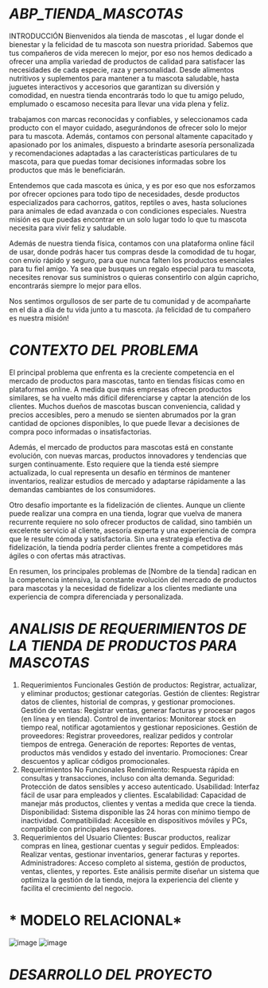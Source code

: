 # *ABP_TIENDA_MASCOTAS*
INTRODUCCIÓN
Bienvenidos ala tienda de mascotas , el lugar donde el bienestar y la felicidad de tu mascota son nuestra prioridad. Sabemos que tus compañeros de vida merecen lo mejor, por eso nos hemos dedicado a ofrecer una amplia variedad de productos de calidad para satisfacer las necesidades de cada especie, raza y personalidad. Desde alimentos nutritivos y suplementos para mantener a tu mascota saludable, hasta juguetes interactivos y accesorios que garantizan su diversión y comodidad, en nuestra tienda encontrarás todo lo que tu amigo peludo, emplumado o escamoso necesita para llevar una vida plena y feliz.

 trabajamos con marcas reconocidas y confiables, y seleccionamos cada producto con el mayor cuidado, asegurándonos de ofrecer solo lo mejor para tu mascota. Además, contamos con personal altamente capacitado y apasionado por los animales, dispuesto a brindarte asesoría personalizada y recomendaciones adaptadas a las características particulares de tu mascota, para que puedas tomar decisiones informadas sobre los productos que más le beneficiarán.

Entendemos que cada mascota es única, y es por eso que nos esforzamos por ofrecer opciones para todo tipo de necesidades, desde productos especializados para cachorros, gatitos, reptiles o aves, hasta soluciones para animales de edad avanzada o con condiciones especiales. Nuestra misión es que puedas encontrar en un solo lugar todo lo que tu mascota necesita para vivir feliz y saludable.

Además de nuestra tienda física, contamos con una plataforma online fácil de usar, donde podrás hacer tus compras desde la comodidad de tu hogar, con envío rápido y seguro, para que nunca falten los productos esenciales para tu fiel amigo. Ya sea que busques un regalo especial para tu mascota, necesites renovar sus suministros o quieras consentirlo con algún capricho, encontrarás siempre lo mejor para ellos.

Nos sentimos orgullosos de ser parte de tu comunidad y de acompañarte en el día a día de tu vida junto a tu mascota. ¡la felicidad de tu compañero es nuestra misión!


# *CONTEXTO DEL PROBLEMA* 

El principal problema que enfrenta  es la creciente competencia en el mercado de productos para mascotas, tanto en tiendas físicas como en plataformas online. A medida que más empresas ofrecen productos similares, se ha vuelto más difícil diferenciarse y captar la atención de los clientes. Muchos dueños de mascotas buscan conveniencia, calidad y precios accesibles, pero a menudo se sienten abrumados por la gran cantidad de opciones disponibles, lo que puede llevar a decisiones de compra poco informadas o insatisfactorias.

Además, el mercado de productos para mascotas está en constante evolución, con nuevas marcas, productos innovadores y tendencias que surgen continuamente. Esto requiere que la tienda esté siempre actualizada, lo cual representa un desafío en términos de mantener inventarios, realizar estudios de mercado y adaptarse rápidamente a las demandas cambiantes de los consumidores.

Otro desafío importante es la fidelización de clientes. Aunque un cliente puede realizar una compra en una tienda, lograr que vuelva de manera recurrente requiere no solo ofrecer productos de calidad, sino también un excelente servicio al cliente, asesoría experta y una experiencia de compra que le resulte cómoda y satisfactoria. Sin una estrategia efectiva de fidelización, la tienda podría perder clientes frente a competidores más ágiles o con ofertas más atractivas.

En resumen, los principales problemas de [Nombre de la tienda] radican en la competencia intensiva, la constante evolución del mercado de productos para mascotas y la necesidad de fidelizar a los clientes mediante una experiencia de compra diferenciada y personalizada.


# *ANALISIS DE REQUERIMIENTOS DE LA TIENDA DE PRODUCTOS PARA MASCOTAS*

1. Requerimientos Funcionales
Gestión de productos: Registrar, actualizar, y eliminar productos; gestionar categorías.
Gestión de clientes: Registrar datos de clientes, historial de compras, y gestionar promociones.
Gestión de ventas: Registrar ventas, generar facturas y procesar pagos (en línea y en tienda).
Control de inventarios: Monitorear stock en tiempo real, notificar agotamientos y gestionar reposiciones.
Gestión de proveedores: Registrar proveedores, realizar pedidos y controlar tiempos de entrega.
Generación de reportes: Reportes de ventas, productos más vendidos y estado del inventario.
Promociones: Crear descuentos y aplicar códigos promocionales.
2. Requerimientos No Funcionales
Rendimiento: Respuesta rápida en consultas y transacciones, incluso con alta demanda.
Seguridad: Protección de datos sensibles y acceso autenticado.
Usabilidad: Interfaz fácil de usar para empleados y clientes.
Escalabilidad: Capacidad de manejar más productos, clientes y ventas a medida que crece la tienda.
Disponibilidad: Sistema disponible las 24 horas con mínimo tiempo de inactividad.
Compatibilidad: Accesible en dispositivos móviles y PCs, compatible con principales navegadores.
3. Requerimientos del Usuario
Clientes: Buscar productos, realizar compras en línea, gestionar cuentas y seguir pedidos.
Empleados: Realizar ventas, gestionar inventarios, generar facturas y reportes.
Administradores: Acceso completo al sistema, gestión de productos, ventas, clientes, y reportes.
Este análisis permite diseñar un sistema que optimiza la gestión de la tienda, mejora la experiencia del cliente y facilita el crecimiento del negocio.

# * MODELO RELACIONAL*
![image](https://github.com/user-attachments/assets/04eb24f7-78e9-4a11-8e41-1520f87c06c6)
![image](https://github.com/user-attachments/assets/25d645be-157a-433e-a460-13c87b1aa21d)

# *DESARROLLO DEL PROYECTO*
